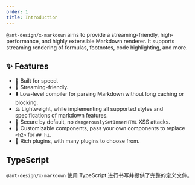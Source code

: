 ```yaml
---
order: 1
title: Introduction
---
```


`@ant-design/x-markdown` aims to provide a streaming-friendly, high-performance, and highly extensible Markdown renderer. It supports streaming rendering of formulas, footnotes, code highlighting, and more.

## ✨ Features

- 🚀 Built for speed.
- 🤖 Streaming-friendly.
- ⬇️ Low-level compiler for parsing Markdown without long caching or blocking.
- ⚖️ Lightweight, while implementing all supported styles and specifications of markdown features.
- 🔐 Secure by default, no `dangerouslySetInnerHTML` XSS attacks.
- 🎨 Customizable components, pass your own components to replace `<h2>` for `## hi`.
- 🔧 Rich plugins, with many plugins to choose from.

## TypeScript

`@ant-design/x-markdown` 使用 TypeScript 进行书写并提供了完整的定义文件。
